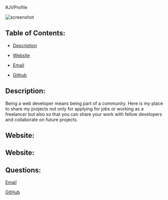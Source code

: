 #JVProfile

![screenshot](https://user-images.githubusercontent.com/101678295/192143981-4a71e44d-0345-4403-864c-792ad22ca751.PNG)

  ## Table of Contents:

  * [Description](#Description)

  * [Website](#Website)

  * [Email](#Questions)

  * [Github](#Questions)

 
 ## Description: 
Being a web developer means being part of a community. Here is my place to share my projects not only for applying for jobs or working as a freelancer but also so that you can share your work with fellow developers and collaborate on future projects.


  ## Website:


  ## Website: 
  

  ## Questions:

  [Email](mailto:jvelez117@gmail.com)

  [GitHub](https://github.com/JVelezFD)

